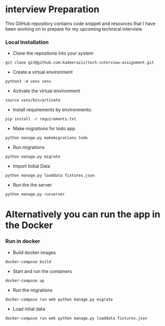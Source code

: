 # interview Preparation
This GitHub repository contains code snippet and resources that I have been working on to prepare for my upcoming technical interview.


### Local Installation

- Clone the repositorie into your system

```
git clone git@github.com:kadeeraziz/tech-interview-assignment.git
```

- Create a virtual environment

```
python3 -m venv venv
```

- Activate the virtual environment


```
source venv/bin/activate
```


- Install requirements by environments:


```
pip install -r requirements.txt
```

- Make migrations for todo app

```
python manage.py makemigrations todo
```

- Run migrations

```
python manage.py migrate
```

- Import Initial Data

```
python manage.py loaddata fixtures.json
```

- Run the the server


```
python manage.py runserver 
```


# Alternatively you can run the app in the Docker


### Run in docker
- Build docker images
```
docker-compose build
````

- Start and run the containers

```
docker-compose up
```

- Run the migrations

```
docker-compose run web python manage.py migrate
```

- Load intial data

```
docker-compose run web python manage.py loaddata fixtures.json
```